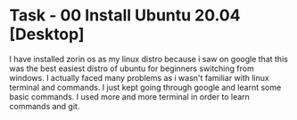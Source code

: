 # Task - 00 Install Ubuntu 20.04 [Desktop]

I have installed zorin os as my linux distro because i saw on google that this was the best easiest distro of ubuntu for beginners switching from windows. I actually faced many problems as i wasn't familiar with linux terminal and commands. I just kept going through google and learnt some basic commands. I used more and more terminal in order to learn commands and git.

